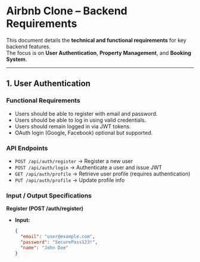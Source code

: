 # Airbnb Clone – Backend Requirements

This document details the **technical and functional requirements** for key backend features.  
The focus is on **User Authentication**, **Property Management**, and **Booking System**.

---

## 1. User Authentication

### Functional Requirements
- Users should be able to register with email and password.
- Users should be able to log in using valid credentials.
- Users should remain logged in via JWT tokens.
- OAuth login (Google, Facebook) optional but supported.

### API Endpoints
- `POST /api/auth/register` → Register a new user  
- `POST /api/auth/login` → Authenticate a user and issue JWT  
- `GET /api/auth/profile` → Retrieve user profile (requires authentication)  
- `PUT /api/auth/profile` → Update profile info  

### Input / Output Specifications
**Register (POST /auth/register)**  
- **Input:**  
  ```json
  {
    "email": "user@example.com",
    "password": "SecurePass123!",
    "name": "John Doe"
  }

